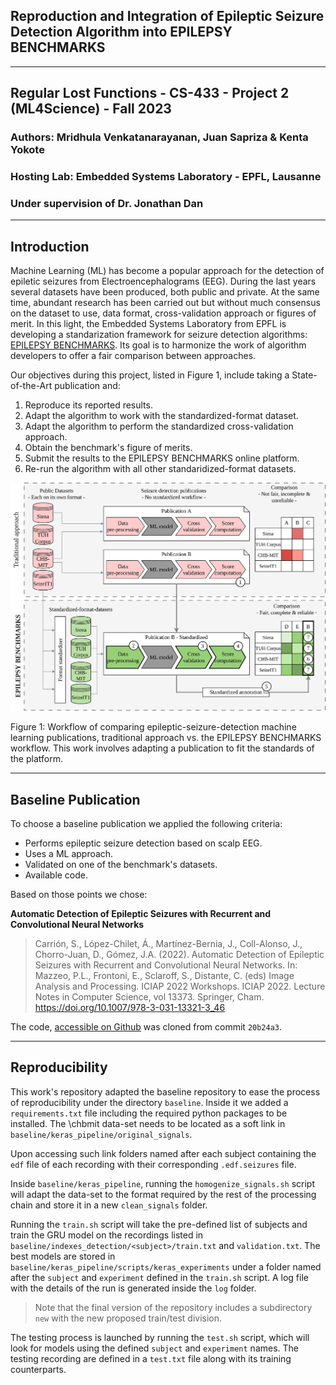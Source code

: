 ## Reproduction and Integration of Epileptic Seizure Detection Algorithm into EPILEPSY BENCHMARKS
---
## Regular Lost Functions - CS-433 - Project 2 (ML4Science) - Fall 2023
### Authors: Mridhula Venkatanarayanan, Juan Sapriza & Kenta Yokote
### Hosting Lab: Embedded Systems Laboratory - EPFL, Lausanne
### Under supervision of Dr. Jonathan Dan
---

## Introduction

Machine Learning (ML) has become a popular approach for the detection of epiletic seizures from Electroencephalograms (EEG). During the last years several datasets have been produced, both public and private. At the same time, abundant research has been carried out but without much consensus on the dataset to use, data format, cross-validation approach or figures of merit.
In this light, the Embedded Systems Laboratory from EPFL is developing a standarization framework for seizure detection algorithms: [EPILEPSY BENCHMARKS](https://eslweb.epfl.ch/epilepsybenchmarks/framework/#tuh). Its goal is to harmonize the work of algorithm developers to offer a fair comparison between approaches.

Our objectives during this project, listed in Figure 1, include taking a State-of-the-Art publication and:
1. Reproduce its reported results.
2. Adapt the algorithm to work with the standardized-format dataset.
3. Adapt the algorithm to perform the standardized cross-validation approach.
4. Obtain the benchmark's figure of merits.
5. Submit the results to the EPILEPSY BENCHMARKS online platform.
6. Re-run the algorithm with all other standaridized-format datasets.

<p align="left"><img src="docs/work-diagram-report.png" width="1000"></p>
Figure 1: Workflow of comparing epileptic-seizure-detection machine learning publications, traditional approach vs. the EPILEPSY BENCHMARKS workflow. This work involves adapting a publication to fit the standards of the platform.


---

## Baseline Publication

To choose a baseline publication we applied the following criteria:
* Performs epileptic seizure detection based on scalp EEG.
* Uses a ML approach.
* Validated on one of the benchmark's datasets.
* Available code.

Based on those points we chose:

**Automatic Detection of Epileptic Seizures with Recurrent and Convolutional Neural Networks**
> Carrión, S., López-Chilet, Á., Martínez-Bernia, J., Coll-Alonso, J., Chorro-Juan, D., Gómez, J.A. (2022). Automatic Detection of Epileptic Seizures with Recurrent and Convolutional Neural Networks. In: Mazzeo, P.L., Frontoni, E., Sclaroff, S., Distante, C. (eds) Image Analysis and Processing. ICIAP 2022 Workshops. ICIAP 2022. Lecture Notes in Computer Science, vol 13373. Springer, Cham. https://doi.org/10.1007/978-3-031-13321-3_46

The code, [accessible on Github](https://github.com/deephealthproject/UC13_pipeline) was cloned from commit `20b24a3`.

---

## Reproducibility

This work's repository adapted the baseline repository to ease the process of reproducibility under the directory `baseline`. Inside it we added a `requirements.txt` file including the required python packages to be installed.
The \chbmit data-set needs to be located as a soft link in `baseline/keras_pipeline/original_signals`.

Upon accessing such link folders named after each subject containing the `edf` file of each recording with their corresponding `.edf.seizures` file.

Inside `baseline/keras_pipeline`, running the  `homogenize_signals.sh` script will adapt the data-set to the format required by the rest of the processing chain and store it in a new `clean_signals` folder.

Running the `train.sh` script will take the pre-defined list of subjects and train the GRU  model on the recordings listed in `baseline/indexes_detection/<subject>/train.txt` and `validation.txt`. The best models are stored in `baseline/keras_pipeline/scripts/keras_experiments` under a folder named after the `subject` and `experiment` defined in the `train.sh` script. A log file with the details of the run is generated inside the `log` folder.

>Note that the final version of the repository includes a subdirectory `new` with the new proposed train/test division.

The testing process is launched by running the `test.sh` script, which will look for models using the defined `subject` and `experiment` names. The testing recording are defined in a `test.txt` file along with its training counterparts.
